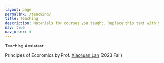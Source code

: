 ```yaml
---
layout: page
permalink: /teaching/
title: Teaching
description: Materials for courses you taught. Replace this text with your description.
nav: true
nav_order: 5
---
```


Teaching Assiatant:

Principles of Economics by Prof. [Xiaohuan Lan](https://xiaohuanlan.weebly.com/) (2023 Fall)
